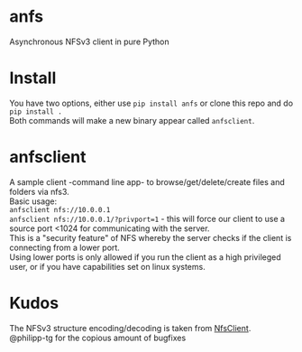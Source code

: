 # anfs
Asynchronous NFSv3 client in pure Python

# Install
You have two options, either use `pip install anfs` or clone this repo and do `pip install .`  
Both commands will make a new binary appear called `anfsclient`.  

# anfsclient
A sample client -command line app- to browse/get/delete/create files and folders via nfs3.  
Basic usage:  
`anfsclient nfs://10.0.0.1`  
`anfsclient nfs://10.0.0.1/?privport=1` - this will force our client to use a source port <1024 for communicating with the server.  
This is a "security feature" of NFS whereby the server checks if the client is connecting from a lower port.  
Using lower ports is only allowed if you run the client as a high privileged user, or if you have capabilities set on linux systems.

# Kudos
The NFSv3 structure encoding/decoding is taken from [NfsClient](https://github.com/CharmingYang0/NfsClient).  
@philipp-tg for the copious amount of bugfixes
